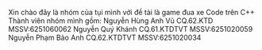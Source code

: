 Xin chào đây là nhóm của tụi mình với đề tài là game đua xe Code trên C++
Thành viên nhóm mình gồm:
Nguyễn Hùng Anh Vũ
CQ.62.KTD 
MSSV:6251060062
Nguyễn Quý Khánh
CQ.61.KTDTVT
MSSV:6251020059
Nguyễn Phạm Bảo Anh
CQ.62.KTDTVT
MSSV:6251020034
